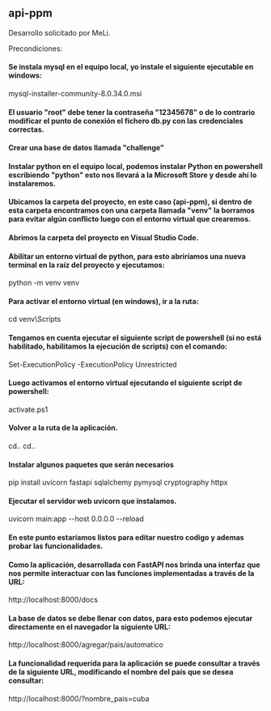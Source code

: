 ## api-ppm
Desarrollo solicitado por MeLi.

Precondiciones:
#### Se instala mysql en el equipo local, yo instale el siguiente ejecutable en windows:
mysql-installer-community-8.0.34.0.msi
#### El usuario "root" debe tener la contraseña "12345678" o de lo contrario modificar el punto de conexión el fichero db.py con las credenciales correctas.
#### Crear una base de datos llamada "challenge"
#### Instalar python en el equipo local, podemos instalar Python en powershell escribiendo "python" esto nos llevará a la Microsoft Store y desde ahí lo instalaremos.
#### Ubicamos la carpeta del proyecto, en este caso (api-ppm), si dentro de esta carpeta encontramos con una carpeta llamada "venv" la borramos para evitar algún conflicto luego con el entorno virtual que crearemos.
#### Abrimos la carpeta del proyecto en Visual Studio Code.
#### Abilitar un entorno virtual de python, para esto abriríamos una nueva terminal en la raíz del proyecto y ejecutamos:
python -m venv venv
#### Para activar el entorno virtual (en windows), ir a la ruta:
cd venv\Scripts
#### Tengamos en cuenta ejecutar el siguiente script de powershell (si no está habilitado, habilitamos la ejecución de scripts) con el comando: 
Set-ExecutionPolicy -ExecutionPolicy Unrestricted
#### Luego activamos el entorno virtual ejecutando el siguiente script de powershell:
activate.ps1
#### Volver a la ruta de la aplicación.
cd..
cd..
#### Instalar algunos paquetes que serán necesarios
pip install uvicorn fastapi sqlalchemy pymysql cryptography httpx
#### Ejecutar el servidor web uvicorn que instalamos.
uvicorn main:app --host 0.0.0.0 --reload
#### En este punto estaríamos listos para editar nuestro codigo y ademas probar las funcionalidades.


#### Como la aplicación, desarrollada con FastAPI nos brinda una interfaz que nos permite interactuar con las funciones implementadas a través de la URL:
http://localhost:8000/docs
#### La base de datos se debe llenar con datos, para esto podemos ejecutar directamente en el navegador la siguiente URL:
http://localhost:8000/agregar/pais/automatico
#### La funcionalidad requerida para la aplicación se puede consultar a través de la siguiente URL, modificando el nombre del país que se desea consultar:
http://localhost:8000/?nombre_pais=cuba